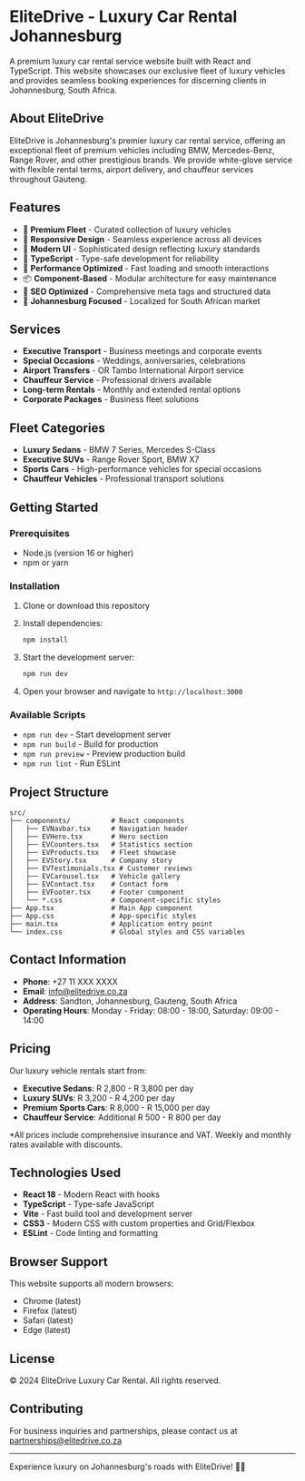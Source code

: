 # EliteDrive - Luxury Car Rental Johannesburg

A premium luxury car rental service website built with React and TypeScript. This website showcases our exclusive fleet of luxury vehicles and provides seamless booking experiences for discerning clients in Johannesburg, South Africa.

## About EliteDrive

EliteDrive is Johannesburg's premier luxury car rental service, offering an exceptional fleet of premium vehicles including BMW, Mercedes-Benz, Range Rover, and other prestigious brands. We provide white-glove service with flexible rental terms, airport delivery, and chauffeur services throughout Gauteng.

## Features

- 🚗 **Premium Fleet** - Curated collection of luxury vehicles
- 📱 **Responsive Design** - Seamless experience across all devices
- 🎨 **Modern UI** - Sophisticated design reflecting luxury standards
- 🔧 **TypeScript** - Type-safe development for reliability
- 🚀 **Performance Optimized** - Fast loading and smooth interactions
- 📦 **Component-Based** - Modular architecture for easy maintenance
- 🎯 **SEO Optimized** - Comprehensive meta tags and structured data
- 📍 **Johannesburg Focused** - Localized for South African market

## Services

- **Executive Transport** - Business meetings and corporate events
- **Special Occasions** - Weddings, anniversaries, celebrations
- **Airport Transfers** - OR Tambo International Airport service
- **Chauffeur Service** - Professional drivers available
- **Long-term Rentals** - Monthly and extended rental options
- **Corporate Packages** - Business fleet solutions

## Fleet Categories

- **Luxury Sedans** - BMW 7 Series, Mercedes S-Class
- **Executive SUVs** - Range Rover Sport, BMW X7
- **Sports Cars** - High-performance vehicles for special occasions
- **Chauffeur Vehicles** - Professional transport solutions

## Getting Started

### Prerequisites

- Node.js (version 16 or higher)
- npm or yarn

### Installation

1. Clone or download this repository
2. Install dependencies:
   ```bash
   npm install
   ```

3. Start the development server:
   ```bash
   npm run dev
   ```

4. Open your browser and navigate to `http://localhost:3000`

### Available Scripts

- `npm run dev` - Start development server
- `npm run build` - Build for production
- `npm run preview` - Preview production build
- `npm run lint` - Run ESLint

## Project Structure

```
src/
├── components/          # React components
│   ├── EVNavbar.tsx     # Navigation header
│   ├── EVHero.tsx       # Hero section
│   ├── EVCounters.tsx   # Statistics section
│   ├── EVProducts.tsx   # Fleet showcase
│   ├── EVStory.tsx      # Company story
│   ├── EVTestimonials.tsx # Customer reviews
│   ├── EVCarousel.tsx   # Vehicle gallery
│   ├── EVContact.tsx    # Contact form
│   ├── EVFooter.tsx     # Footer component
│   └── *.css            # Component-specific styles
├── App.tsx              # Main App component
├── App.css              # App-specific styles
├── main.tsx             # Application entry point
└── index.css            # Global styles and CSS variables
```

## Contact Information

- **Phone**: +27 11 XXX XXXX
- **Email**: info@elitedrive.co.za
- **Address**: Sandton, Johannesburg, Gauteng, South Africa
- **Operating Hours**: Monday - Friday: 08:00 - 18:00, Saturday: 09:00 - 14:00

## Pricing

Our luxury vehicle rentals start from:
- **Executive Sedans**: R 2,800 - R 3,800 per day
- **Luxury SUVs**: R 3,200 - R 4,200 per day
- **Premium Sports Cars**: R 8,000 - R 15,000 per day
- **Chauffeur Service**: Additional R 500 - R 800 per day

*All prices include comprehensive insurance and VAT. Weekly and monthly rates available with discounts.

## Technologies Used

- **React 18** - Modern React with hooks
- **TypeScript** - Type-safe JavaScript
- **Vite** - Fast build tool and development server
- **CSS3** - Modern CSS with custom properties and Grid/Flexbox
- **ESLint** - Code linting and formatting

## Browser Support

This website supports all modern browsers:
- Chrome (latest)
- Firefox (latest)
- Safari (latest)
- Edge (latest)

## License

© 2024 EliteDrive Luxury Car Rental. All rights reserved.

## Contributing

For business inquiries and partnerships, please contact us at partnerships@elitedrive.co.za

---

Experience luxury on Johannesburg's roads with EliteDrive! 🚗✨

